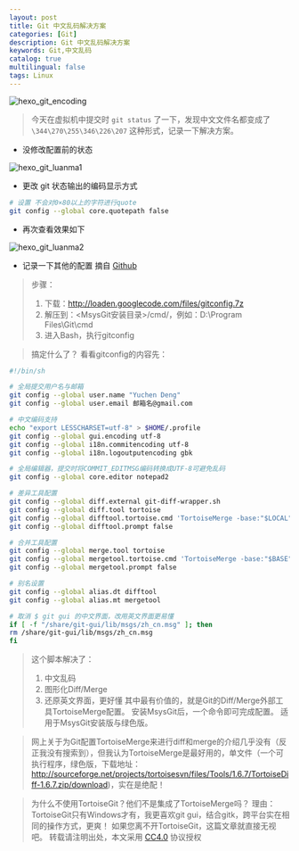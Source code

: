 ```yaml
---
layout: post
title: Git 中文乱码解决方案
categories: [Git]
description: Git 中文乱码解决方案
keywords: Git,中文乱码
catalog: true
multilingual: false
tags: Linux
---
```


![hexo_git_encoding](https://mritd.oss.link/markdown/hexo_git_encoding.png)

> 今天在虚拟机中提交时 `git status` 了一下，发现中文文件名都变成了 `\344\270\255\346\226\207` 这种形式，记录一下解决方案。

<!--more-->

- 没修改配置前的状态

![hexo_git_luanma1](https://mritd.oss.link/markdown/hexo_git_luanma1.png)

- 更改 git 状态输出的编码显示方式

``` bash
# 设置 不会对0×80以上的字符进行quote
git config --global core.quotepath false
```

- 再次查看效果如下

![hexo_git_luanma2](https://mritd.oss.link/markdown/hexo_git_luanma2.png)

- 记录一下其他的配置 摘自 [Github](https://gist.github.com/hidoos/7866314)

> 步骤：
> 1. 下载：http://loaden.googlecode.com/files/gitconfig.7z
> 2. 解压到：<MsysGit安装目录>/cmd/，例如：D:\Program Files\Git\cmd
> 3. 进入Bash，执行gitconfig

> 搞定什么了？
> 看看gitconfig的内容先：

``` bash
#!/bin/sh

# 全局提交用户名与邮箱
git config --global user.name "Yuchen Deng"
git config --global user.email 邮箱名@gmail.com

# 中文编码支持
echo "export LESSCHARSET=utf-8" > $HOME/.profile
git config --global gui.encoding utf-8
git config --global i18n.commitencoding utf-8
git config --global i18n.logoutputencoding gbk

# 全局编辑器，提交时将COMMIT_EDITMSG编码转换成UTF-8可避免乱码
git config --global core.editor notepad2

# 差异工具配置
git config --global diff.external git-diff-wrapper.sh
git config --global diff.tool tortoise
git config --global difftool.tortoise.cmd 'TortoiseMerge -base:"$LOCAL" -theirs:"$REMOTE"'
git config --global difftool.prompt false

# 合并工具配置
git config --global merge.tool tortoise
git config --global mergetool.tortoise.cmd 'TortoiseMerge -base:"$BASE" -theirs:"$REMOTE" -mine:"$LOCAL" -merged:"$MERGED"'
git config --global mergetool.prompt false

# 别名设置
git config --global alias.dt difftool
git config --global alias.mt mergetool

# 取消 $ git gui 的中文界面，改用英文界面更易懂
if [ -f "/share/git-gui/lib/msgs/zh_cn.msg" ]; then
rm /share/git-gui/lib/msgs/zh_cn.msg
fi
```

> 这个脚本解决了：
> 1. 中文乱码
> 2. 图形化Diff/Merge
> 3. 还原英文界面，更好懂
> 其中最有价值的，就是Git的Diff/Merge外部工具TortoiseMerge配置。
> 安装MsysGit后，一个命令即可完成配置。
> 适用于MsysGit安装版与绿色版。

> 网上关于为Git配置TortoiseMerge来进行diff和merge的介绍几乎没有（反正我没有搜索到），但我认为TortoiseMerge是最好用的，单文件（一个可执行程序，绿色版，下载地址：http://sourceforge.net/projects/tortoisesvn/files/Tools/1.6.7/TortoiseDiff-1.6.7.zip/download)，实在是绝配！

> 为什么不使用TortoiseGit？他们不是集成了TortoiseMerge吗？
> 理由：TortoiseGit只有Windows才有，我更喜欢git gui，结合gitk，跨平台实在相同的操作方式，更爽！
> 如果您离不开TortoiseGit，这篇文章就直接无视吧。
转载请注明出处，本文采用 [CC4.0](http://creativecommons.org/licenses/by-nc-nd/4.0/) 协议授权
